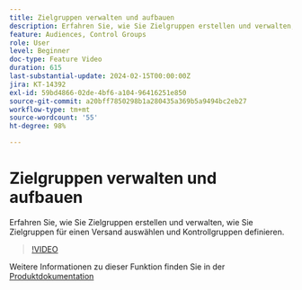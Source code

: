 ```yaml
---
title: Zielgruppen verwalten und aufbauen
description: Erfahren Sie, wie Sie Zielgruppen erstellen und verwalten, wie Sie Zielgruppen für einen Versand auswählen und Kontrollgruppen definieren.
feature: Audiences, Control Groups
role: User
level: Beginner
doc-type: Feature Video
duration: 615
last-substantial-update: 2024-02-15T00:00:00Z
jira: KT-14392
exl-id: 59bd4866-02de-4bf6-a104-96416251e850
source-git-commit: a20bff7850298b1a280435a369b5a9494bc2eb27
workflow-type: tm+mt
source-wordcount: '55'
ht-degree: 98%

---
```


# Zielgruppen verwalten und aufbauen

Erfahren Sie, wie Sie Zielgruppen erstellen und verwalten, wie Sie Zielgruppen für einen Versand auswählen und Kontrollgruppen definieren.

>[!VIDEO](https://video.tv.adobe.com/v/3425861/?learn=on)

Weitere Informationen zu dieser Funktion finden Sie in der [Produktdokumentation](https://experienceleague.adobe.com/docs/campaign-web/v8/audiences/audiences/create-audience.html?lang=en)
